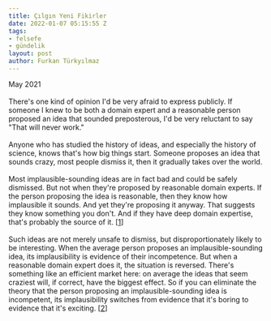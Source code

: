 ```yaml
---
title: Çılgın Yeni Fikirler
date: 2022-01-07 05:15:55 Z
tags:
- felsefe
- gündelik
layout: post
author: Furkan Türkyılmaz
---
```


May 2021\
\
There's one kind of opinion I'd be very afraid to express publicly. If someone I knew to be both a domain expert and a reasonable person proposed an idea that sounded preposterous, I'd be very reluctant to say "That will never work."\
\
Anyone who has studied the history of ideas, and especially the history of science, knows that's how big things start. Someone proposes an idea that sounds crazy, most people dismiss it, then it gradually takes over the world.\
\
Most implausible-sounding ideas are in fact bad and could be safely dismissed. But not when they're proposed by reasonable domain experts. If the person proposing the idea is reasonable, then they know how implausible it sounds. And yet they're proposing it anyway. That suggests they know something you don't. And if they have deep domain expertise, that's probably the source of it. [[1](http://paulgraham.com/newideas.html#f1n)]\
\
Such ideas are not merely unsafe to dismiss, but disproportionately likely to be interesting. When the average person proposes an implausible-sounding idea, its implausibility is evidence of their incompetence. But when a reasonable domain expert does it, the situation is reversed. There's something like an efficient market here: on average the ideas that seem craziest will, if correct, have the biggest effect. So if you can eliminate the theory that the person proposing an implausible-sounding idea is incompetent, its implausibility switches from evidence that it's boring to evidence that it's exciting. [[2](http://paulgraham.com/newideas.html#f2n)]